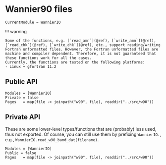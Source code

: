 # Wannier90 files

```@meta
CurrentModule = WannierIO
```

!!! warning

    Some of the functions, e.g. [`read_amn`](@ref), [`write_amn`](@ref),
    [`read_chk`](@ref), [`write_chk`](@ref), etc., support reading/writing
    Fortran unformatted files. However, the Fortran unformatted files are
    machine and compiler dependent. Therefore, it is not guaranteed that
    these functions work for all the cases.
    Currently, the functions are tested on the following platforms:
    - Linux + gfortran 11.2

## Public API

```@autodocs
Modules = [WannierIO]
Private = false
Pages   = map(file -> joinpath("w90", file), readdir("../src/w90"))
```

## Private API

These are some lower-level types/functions that are (probably) less used, thus not exported.
Of course, you can still use them by prefixing `WannierIO.`, e.g.,
`WannierIO.read_w90_band_dat(filename)`.

```@autodocs
Modules = [WannierIO]
Public = false
Pages   = map(file -> joinpath("w90", file), readdir("../src/w90"))
```
